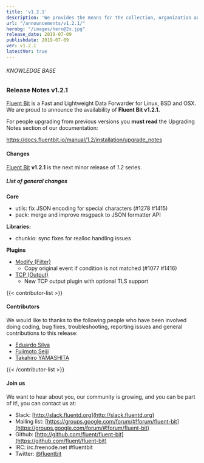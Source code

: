 ```yaml
---
title: 'v1.2.1'
description: 'We provides the means for the collection, organization and computerized retrieval of knowledge and Lightweight Data Forwarder for Linux, BSD and OSX. We are proud to announce the availability of Fluent Bit v1.2.1.'
url: "/announcements/v1.2.1/"
herobg: "/images/hero@2x.jpg"
release_date: 2019-07-09
publishdate: 2019-07-09
ver: v1.2.1
latestVer: true
---
```


###### KNOWLEDGE BASE

### Release Notes v1.2.1

[Fluent Bit](https://fluentbit.io/) is a Fast and Lightweight Data Forwarder for Linux, BSD and OSX. We are proud to announce the availability of **Fluent Bit v1.2.1.**

For people upgrading from previous versions you **must read** the Upgrading Notes section of our documentation:

https://docs.fluentbit.io/manual/1.2/installation/upgrade_notes

#### Changes

[Fluent Bit](https://fluentbit.io) **v1.2.1** is the next minor release of *1.2* series.

##### List of general changes


**Core**

* utils: fix JSON encoding for special characters (#1278 #1415)
* pack: merge and improve msgpack to JSON formatter API

**Libraries:**

* chunkio: sync fixes for realloc handling issues


**Plugins**

* [Modify (Filter)](https://docs.fluentbit.io/manual/1.2/filter/modify/)
  * Copy original event if condition is not matched (#1077 #1416)
* [TCP (Output)](https://docs.fluentbit.io/manual/1.2/output/tcp/)
  * New TCP output plugin with optional TLS support


{{< contributor-list >}}

#### Contributors

We would like to thanks to the following people who have been involved doing coding, bug fixes, troubleshooting, reporting issues and general contributions to this release:

* [Eduardo Silva](https://github.com/edsiper)
* [Fujimoto Seiji](https://github.com/fujimotos)
* [Takahiro YAMASHITA](https://github.com/nokute78)

{{< /contributor-list >}}

#### Join us

We want to hear about you, our community is growing, and you can be part of it!, you can contact us at:

* Slack: [http://slack.fluentd.org](http://slack.fluentd.org)
* Mailing list: [https://groups.google.com/forum/#!forum/fluent-bit](https://groups.google.com/forum/#!forum/fluent-bit)
* Github: [http://github.com/fluent/fluent-bit](https://github.com/fluent/fluent-bit)
* IRC: irc.freenode.net #fluentbit
* Twitter: [@fluentbit](https://twitter.com/fluentbit)